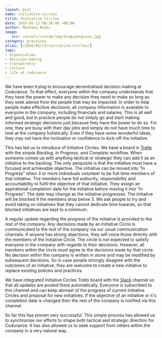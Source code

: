 ```yaml
---
layout: post
name: initiative-circles 
title: Initiative Circles
date: 2016-05-13 00:20:00 +00:00
author: Mashooq Badar 
image:
   src: /assets/custom/img/blog/penguins.jpg
category: practices
alias: [/2016/05/13/initiative-circles/]
tags:
- organisation
- decision-making
- transparency
- culture 
- life at codurance
---
```


We have been trying to encourage decentralised decision making at Codurance. To that effect, everyone within the company understands that they have the power to make any decision they need to make so long as they seek advise from the people that may be impacted. In order to help people make effective decisions, all company information is available to everyone in the company, including financials and salaries. This is all well and good, but in practice people do not simply go and start making informed strategic decisions just because they have the power to do so. For one, they are busy with their day jobs and simply do not have much time to look at the company holistically. Even if they have some wonderful ideas, they may not have the inclination or confidence to kick-off the initiative.

This has led us to introduce of Initiative Circles. We have a board in [Trello](https://trello.com) with the simple _Backlog, In Progress, and Complete_ workflow. When someone comes up with anything tactical or strategic they can add it as an initiative to the backlog. The only perquisite is that the initiative must have a focused and achievable objective. The initiative can be moved into “In Progress” when 3 or more individuals volunteer to be full-time members of that initiative. The members have full authority, responsibility and accountability to fulfil the objective of that initiative. They assign an aspirational completion date for the initiative before moving it into “In Progress”. The date may change as the initiative progresses. The initiative will be blocked if the members drop below 3. We ask people to try and avoid taking on initiatives that they cannot dedicate time towards, so that blocked initiatives are kept to a minimum.

A regular update regarding the progress of the initiative is provided to the rest of the company. Any decisions made by an Initiative Circle is communicated to the rest of the company via our usual communication channels. If anyone has strong objections, they will voice those directly with the members of the Initiative Circle. The circle is not expected to satisfy everyone in the company with regards to their decisions. However, all members within the circle must agree to the decisions made by that circle. No decision within the company is written in stone and may be modified by subsequent decisions. So in case people strongly disagree with the outcomes of an initiative, they are welcome to create a new initiative to replace existing policies and practices. 

We have integrated Initiative Circles Trello board with the [Slack](https://slack.com) channel so that all updates are posted there automatically. Everyone is subscribed to this channel and can keep abreast of the progress of current Initiative Circles and proposal for new initiatives. If the objective of an initiative or it's completion date is changed then the rest of the company is notified via this channel.

So far this has proven very successful. This simple process has allowed us to synchronise our efforts to shape both tactical and strategic direction for Codurance. It has also allowed us to seek support from others within the company in a very natural way.
